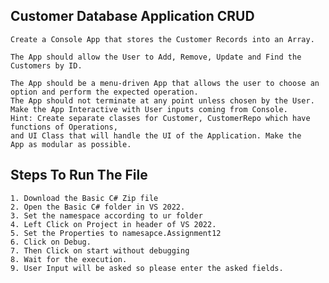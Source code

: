 ## Customer Database Application CRUD

    Create a Console App that stores the Customer Records into an Array.

    The App should allow the User to Add, Remove, Update and Find the Customers by ID.

    The App should be a menu-driven App that allows the user to choose an option and perform the expected operation. 
    The App should not terminate at any point unless chosen by the User.
    Make the App Interactive with User inputs coming from Console.
    Hint: Create separate classes for Customer, CustomerRepo which have functions of Operations, 
    and UI Class that will handle the UI of the Application. Make the       
    App as modular as possible.

## Steps To Run The File
    1. Download the Basic C# Zip file
    2. Open the Basic C# folder in VS 2022.
    3. Set the namespace according to ur folder
    4. Left Click on Project in header of VS 2022.
    5. Set the Properties to namesapce.Assignment12
    6. Click on Debug.
    7. Then Click on start without debugging
    8. Wait for the execution.
    9. User Input will be asked so please enter the asked fields.

